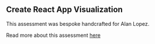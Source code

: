 ## Create React App Visualization

This assessment was bespoke handcrafted for Alan Lopez.

Read more about this assessment [here](https://react.eogresources.com)
